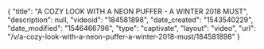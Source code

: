 {
    "title": "A COZY LOOK WITH A NEON PUFFER - A WINTER 2018 MUST",
    "description": null,
    "videoid": "184581898",
    "date_created": "1543540229",
    "date_modified": "1546466796",
    "type": "captivate",
    "layout": "video",
    "url": "\/v\/a-cozy-look-with-a-neon-puffer-a-winter-2018-must\/184581898"
}